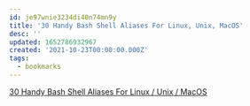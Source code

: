 ```yaml
---
id: je97wnie3234di40n74mn9y
title: '30 Handy Bash Shell Aliases For Linux, Unix, MacOS'
desc: ''
updated: 1652786932967
created: '2021-10-23T00:00:00.000Z'
tags:
  - bookmarks
---
```


[30 Handy Bash Shell Aliases For Linux / Unix / MacOS](https://www.cyberciti.biz/tips/bash-aliases-mac-centos-linux-unix.html)
